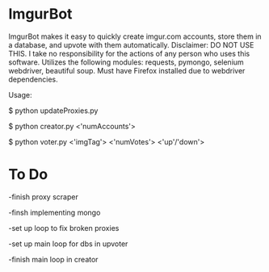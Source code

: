 ImgurBot
========

ImgurBot makes it easy to quickly create imgur.com accounts, store them in a database, and upvote with them automatically. Disclaimer: DO NOT USE THIS. I take no responsibility for the actions of any person who uses this software. Utilizes the following modules: requests, pymongo, selenium webdriver, beautiful soup. Must have Firefox installed due to webdriver dependencies.

Usage:

$ python updateProxies.py

$ python creator.py <'numAccounts'>

$ python voter.py <'imgTag'> <'numVotes'> <'up'/'down'>


To Do
=====

-finish proxy scraper

-finsh implementing mongo

-set up loop to fix broken proxies

-set up main loop for dbs in upvoter

-finish main loop in creator
